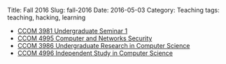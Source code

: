 Title: Fall 2016
Slug: fall-2016
Date: 2016-05-03
Category: Teaching
tags: teaching, hacking, learning

* [CCOM 3981 Undergraduate Seminar 1]({filename}/pages/teaching/seminar1-2016.md)
* [CCOM 4995 Computer and Networks Security]({filename}/pages/teaching/cyber2-2016.md)
* [CCOM 3986 Undergraduate Research in Computer Science]({filename}/pages/teaching/research-F2016.md)
* [CCOM 4996 Independent Study in Computer Science]({filename}/pages/teaching/independent-F2016.md)
